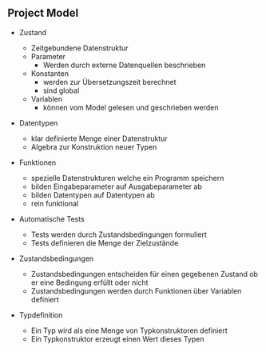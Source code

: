 ## Project Model

- Zustand
  - Zeitgebundene Datenstruktur
  - Parameter
    - Werden durch externe Datenquellen beschrieben
  - Konstanten
    - werden zur Übersetzungszeit berechnet
    - sind global
  - Variablen
    - können vom Model gelesen und geschrieben werden

- Datentypen
  - klar definierte Menge einer Datenstruktur
  - Algebra zur Konstruktion neuer Typen

- Funktionen
  - spezielle Datenstrukturen welche ein Programm speichern
  - bilden Eingabeparameter auf Ausgabeparameter ab
  - bilden Datentypen auf Datentypen ab
  - rein funktional

- Automatische Tests
  - Tests werden durch Zustandsbedingungen formuliert
  - Tests definieren die Menge der Zielzustände

- Zustandsbedingungen
  - Zustandsbedingungen entscheiden für einen gegebenen Zustand ob er eine
    Bedingung erfüllt oder nicht
  - Zustandsbedingungen werden durch Funktionen über Variablen definiert


- Typdefinition
  - Ein Typ wird als eine Menge von Typkonstruktoren definiert
  - Ein Typkonstruktor erzeugt einen Wert dieses Typen
